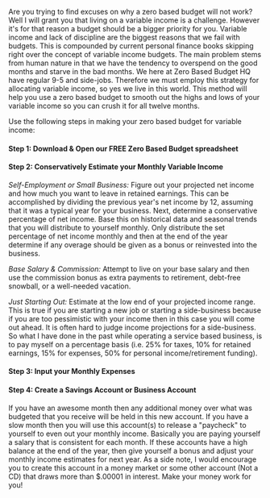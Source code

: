 Are you trying to find excuses on why a zero based budget will not work? Well I will grant you that living on a variable
income is a challenge.  However it's for that reason a budget should be a bigger priority for you. Variable income and
lack of discipline are the biggest reasons that we fail with budgets. This is compounded by current personal finance
books skipping right over the concept of variable income budgets.  The main problem stems from human nature in that we
have the tendency to overspend on the good months and starve in the bad months. We here at Zero Based Budget HQ have
regular 9-5 and side-jobs.  Therefore we must employ this strategy for allocating variable income, so yes we live in
this world. This method will help you use a zero based budget to smooth out the highs and lows of your variable income
so you can crush it for all twelve months.

<!-- more -->

Use the following steps in making your zero based budget for variable income:

#### Step 1: Download & Open our FREE Zero Based Budget spreadsheet

#### Step 2: Conservatively Estimate your Monthly Variable Income

*Self-Employment or Small Business:*  Figure out your projected net income and how much you want to leave in retained
earnings. This can be accomplished by dividing the previous year's net income by 12, assuming that it was a typical
year for your business. Next, determine a conservative percentage of net income.  Base this on historical data and
seasonal trends that you will distribute to yourself monthly. Only distribute the set percentage of net income monthly
and then at the end of the year determine if any overage should be given as a bonus or reinvested into the business.

*Base Salary & Commission:* Attempt to live on your base salary and then use the commission bonus as extra payments to
retirement, debt-free snowball, or a well-needed vacation.

*Just Starting Out:* Estimate at the low end of your projected income range. This is true if you are starting a new job
or starting a side-business because if you are too pessimistic with your income then in this case you will come out
ahead. It is often hard to judge income projections for a side-business.  So what I have done in the past while
operating a service based business, is to pay myself on a percentage basis (i.e. 25% for taxes, 10% for retained
earnings, 15% for expenses, 50% for personal income/retirement funding).

#### Step 3: Input your Monthly Expenses

#### Step 4: Create a Savings Account or Business Account

If you have an awesome month then any additional money over what was budgeted that you receive will be held in this
new account. If you have a slow month then you will use this account(s) to release a "paycheck" to yourself to even
out your monthly income. Basically you are paying yourself a salary that is consistent for each month. If these
accounts have a high balance at the end of the year, then give yourself a bonus and adjust your monthly income
estimates for next year. As a side note, I would encourage you to create this account in a money market or some
other account (Not a CD) that draws more than $.00001 in interest. Make your money work for you!